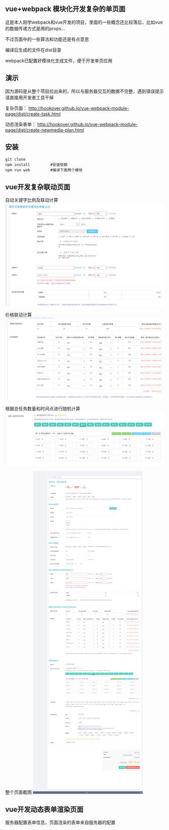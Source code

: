 ## vue+webpack 模块化开发复杂的单页面
这是本人刚学webpack和vue开发的项目，里面的一些概念还比较落后，比如vue的数据传递方式是用的props...

不过页面中的一些算法和功能还是有点意思

编译后生成的文件在dist目录

webpack已配置好模块化生成文件，便于开发单页应用

## 演示

因为源码是从整个项目拉出来的，所以与服务器交互的数据不完整，遇到错误提示请直接用开发者工具干掉

复杂页面：
http://hookover.github.io/vue-webpack-module-page/dist/create-task.html


动态渲染表单：
http://hookover.github.io/vue-webpack-module-page/dist/create-newmedia-plan.html

## 安装
    git clone 
    npm install         #安装依赖
    npm run web         #编译下面两个模块

## vue开发复杂联动页面 
自动关键字比例及联动计算
![](demo/2.png)

价格联动计算
![](demo/3.png)

根据总任务数量和时间点进行随机计算
![](demo/4.png)

整个页面截图
![](demo/1.png)


## vue开发动态表单渲染页面

服务器配置表单信息，页面渲染的表单来自服务器的配置

